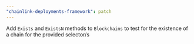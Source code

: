 ```yaml
---
"chainlink-deployments-framework": patch
---
```


Add `Exists` and `ExistsN` methods to `Blockchains` to test for the existence of a chain for the provided selector/s
